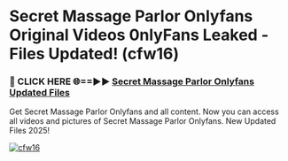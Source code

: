 # Secret Massage Parlor Onlyfans Original Videos 0nlyFans Leaked - Files Updated! (cfw16)

<h3>🔴 CLICK HERE 🌐==►► <a href="https://tinyurl.com/2jnfzry5" rel="nofollow">Secret Massage Parlor Onlyfans Updated Files</a></h3>

Get Secret Massage Parlor Onlyfans and all content. Now you can access all videos and pictures of Secret Massage Parlor Onlyfans. New Updated Files 2025!

[![cfw16](https://i.imgur.com/GyGTBgg.gif)](https://tinyurl.com/2jnfzry5)
